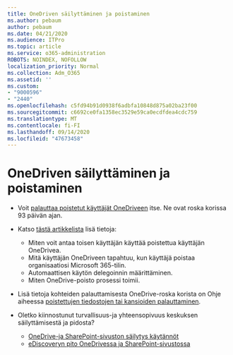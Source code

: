 ```yaml
---
title: OneDriven säilyttäminen ja poistaminen
ms.author: pebaum
author: pebaum
ms.date: 04/21/2020
ms.audience: ITPro
ms.topic: article
ms.service: o365-administration
ROBOTS: NOINDEX, NOFOLLOW
localization_priority: Normal
ms.collection: Adm_O365
ms.assetid: ''
ms.custom:
- "9000596"
- "2440"
ms.openlocfilehash: c5fd94b91d0938f6adbfa10848d875a02ba23f00
ms.sourcegitcommit: c6692ce0fa1358ec3529e59ca0ecdfdea4cdc759
ms.translationtype: MT
ms.contentlocale: fi-FI
ms.lasthandoff: 09/14/2020
ms.locfileid: "47673458"
---
```

# <a name="onedrive-retention-and-deletion"></a>OneDriven säilyttäminen ja poistaminen

- Voit [palauttaa poistetut käyttäjät OneDriveen](https://docs.microsoft.com/onedrive/restore-deleted-onedrive) itse. Ne ovat roska korissa 93 päivän ajan.

- Katso [tästä artikkelista](https://docs.microsoft.com/onedrive/retention-and-deletion) lisä tietoja:
    - Miten voit antaa toisen käyttäjän käyttää poistettua käyttäjän OneDrivea.
    - Mitä käyttäjän OneDriveen tapahtuu, kun käyttäjä poistaa organisaatiosi Microsoft 365-tilin.
    - Automaattisen käytön delegoinnin määrittäminen.
    - Miten OneDrive-poisto prosessi toimii.

- Lisä tietoja kohteiden palauttamisesta OneDrive-roska korista on Ohje aiheessa [poistettujen tiedostojen tai kansioiden palauttaminen](https://support.office.com/article/949ada80-0026-4db3-a953-c99083e6a84f).

- Oletko kiinnostunut turvallisuus-ja yhteensopivuus keskuksen säilyttämisestä ja pidosta?
    - [OneDrive-ja SharePoint-sivuston säilytys käytännöt](https://docs.microsoft.com/microsoft-365/compliance/retention-policies)
    - [eDiscoveryn pito OneDrivessa ja SharePoint-sivustossa](https://docs.microsoft.com/office365/securitycompliance/ediscovery-cases#step-4-place-content-locations-on-hold)

